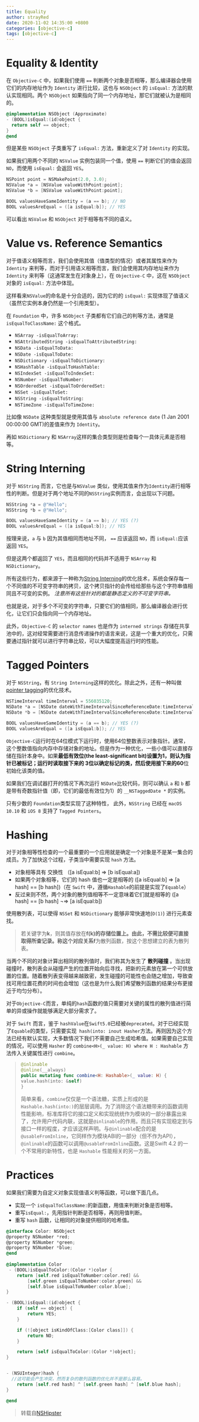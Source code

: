 ```yaml
---
title: Equality
author: strayRed
date: 2020-11-02 14:35:00 +0800
categories: [objective-c]
tags: [objective-c]
---
```


# Equality & Identity

在 `Objective-C` 中，如果我们使用 `==` 判断两个对象是否相等，那么编译器会使用它们的内存地址作为 `Identity` 进行比较，这也与 `NSObject` 的 `isEqual:` 方法的默认实现相同。两个 `NSObject` 如果指向了同一个内存地址，那它们就被认为是相同的。
```ObjectiveC
@implementation NSObject (Approximate)
- (BOOL)isEqual:(id)object {
  return self == object;
}
@end
```

但是某些 `NSObject` 子类重写了 `isEqual:` 方法，重新定义了对 `Identity` 的实现。

如果我们用两个不同的 `NSValue` 实例包装同一个值，使用 `==` 判断它们的值会返回 `NO`，而使用 `isEqual:` 会返回 `YES`。
```ObjectiveC
NSPoint point = NSMakePoint(2.0, 3.0);
NSValue *a = [NSValue valueWithPoint:point];
NSValue *b = [NSValue valueWithPoint:point];

BOOL valuesHaveSameIdentity = (a == b); // NO
BOOL valuesAreEqual = ([a isEqual:b]); // YES
```

可以看出 `NSValue` 和 `NSObject` 对于相等有不同的语义。

# Value vs. Reference Semantics

对于值语义相等而言，我们会使用其值（值类型的情况）或者其属性来作为 `Identity` 来判等，而对于引用语义相等而言，我们会使用其内存地址来作为 `Identity` 来判等（这通常发生在对象身上），在 `Objective-C` 中，这在 `NSObject` 对象的 `isEqual:` 方法中体现。 

这样看来`NSValue`的命名是十分合适的，因为它的的 `isEqual:`  实现体现了值语义（虽然它实例本身仍然是一个引用类型）。

在 `Foundation` 中，许多 `NSObject` 子类都有它们自己的判等方法，通常是 `isEqualToClassName:` 这个格式。

- `NSArray -isEqualToArray:`
- `NSAttributedString -isEqualToAttributedString:`
- `NSData -isEqualToData:`
- `NSDate -isEqualToDate:`
- `NSDictionary -isEqualToDictionary:`
- `NSHashTable -isEqualToHashTable:`
- `NSIndexSet -isEqualToIndexSet:`
- `NSNumber -isEqualToNumber:`
- `NSOrderedSet -isEqualToOrderedSet:`
- `NSSet -isEqualToSet:`
- `NSString -isEqualToString:`
- `NSTimeZone -isEqualToTimeZone:`

比如像 `NSDate` 这种类型就是使用其值与 `absolute reference date` (1 Jan 2001 00:00:00 GMT)的差值来作为 `Identity`。

再如 `NSDictionary` 和 `NSArray`这样的集合类型则是检查每个一具体元素是否相等。

# String Interning

对于 `NSString` 而言，它也是与`NSValue` 类似，使用其值来作为`Identity`进行相等性的判断。但是对于两个地址不同的`NSString`实例而言，会出现以下问题。
```ObjectiveC
NSString *a = @"Hello";
NSString *b = @"Hello";

BOOL valuesHaveSameIdentity = (a == b); // YES (?)
BOOL valuesAreEqual = ([a isEqual:b]); // YES
```

按理来说，`a` 与 `b` 因为其值相同而地址不同， `==` 应该返回 `NO`，而 `isEqual:`应该返回 `YES`。

但是这两个都返回了 `YES`，而且相同的代码并不适用于 `NSArray` 和 `NSDictionary`。

所有这些行为，都来源于一种称为[String Interning](https://en.wikipedia.org/wiki/String_interning)的优化技术，系统会保存每一个不同值的不可变字符串的拷贝，这个拷贝指针的会传给给那些与这个字符串值相同且不可变的实例。 *注意所有这些针对的都是静态定义的不可变字符串。*

也就是说，对于多个不可变的字符串，只要它们的值相同，那么编译器会进行优化，让它们只会指向同一个内存地址。

此外，`Objective-C` 的 `selector names` 也是作为 `interned strings` 存储在共享池中的，这对经常需要进行消息传递操作的语言来说，这是一个重大的优化，只需要通过指针就可以进行字符串比较，可以大幅度提高运行时的性能。

# Tagged Pointers

对于 `NSString`，有 `String Interning`这样的优化。除此之外，还有一种叫做[pointer tagging](https://en.wikipedia.org/wiki/Tagged_pointer)的优化技术。
```ObjectiveC
NSTimeInterval timeInterval = 556035120;
NSDate *a = [NSDate dateWithTimeIntervalSinceReferenceDate:timeInterval];
NSDate *b = [NSDate dateWithTimeIntervalSinceReferenceDate:timeInterval];

BOOL valuesHaveSameIdentity = (a == b); // YES (?)
BOOL valuesAreEqual = ([a isEqual:b]); // YES
```

`Objective-C`运行时在64位模式下运行时，使用64位整数表示对象指针。通常，这个整数值指向内存中存储对象的地址。但是作为一种优化，一些小值可以直接存储在指针本身中。如果**最低有效位(the least-significant bit)**设置为1，则认为指针已被标记；运行时读取接下来的 **3**位以确定标记的类，然后使用接下来的**60**位初始化该类的值。

如果我们在调试器打开的情况下再次运行 `NSDate`比较代码，则可以确认 `a` 和 `b` 都是带有奇数指针值（即，它们的最低有效位为1）的 `__NSTaggedDate *` 的实例。

只有少数的 `Foundation`类型实现了这种特性， 此外，`NSString` 已经在 `macOS 10.10` 和 `iOS 8` 支持了 `Tagged Pointers`。

# Hashing

对于对象相等性检查的一个最重要的一个应用就是确定一个对象是不是某一集合的成员。为了加快这个过程，子类当中需要实现 `hash` 方法。
- 对象相等具有 交换性 （[a isEqual:b] ⇒ [b isEqual:a])
- 如果两个对象相等，它们的 hash 值也一定是相等的 ([a isEqual:b] ⇒ [a hash] == [b hash])（在 `Swift` 中，遵循`Hashable`的前提是实现了`Equable`）
- 反过来则不然，两个对象的散列值相等不一定意味着它们就是相等的 ([a hash] == [b hash] ¬⇒ [a isEqual:b])

使用散列表，可以使得 `NSSet` 和 `NSDictionary` 能够非常快速地(`O(1)`) 进行元素查找。

>若关键字为**k**，则其值存放在**f(k)**的存储位置上。由此，不需比较便可直接取得所查记录。称这个对应关系**f**为散列函数，按这个思想建立的表为散列表。
>

当两个不同的对象计算出相同的散列值时，我们称其为发生了 **散列碰撞** 。当出现碰撞时，散列表会从碰撞产生的位置开始向后寻找，把新的元素放在第一个可供放置的位置。随着散列表变得越来越致密，发生碰撞的可能性也会随之增加，导致查找可用位置花费的时间也会增加（这也是为什么我们希望散列函数的结果分布更接近于均匀分布）。

对于`Objective-C`而言，单纯的`hash`函数的值只需要对关键的属性的散列值进行简单的异或操作就能够满足大部分需求了。

对于 `Swift` 而言，鉴于 `hashValue`在`Swift5.0`已经被`deprecated`。对于已经实现了`Equable`的类型，只需要实现` hash(into: inout Hasher`方法。再则因为这个方法已经有默认实现，大多数情况下我们不需要自己生成哈希值。如果需要自己实现的情况，可以使用 `Hasher` 的 `combine<H>(_ value: H) where H : Hashable` 方法传入关键属性进行 `combine`。

> ```Swift
> @inlinable
> @inline(__always)
> public mutating func combine<H: Hashable>(_ value: H) {
> value.hash(into: &self)
> }
> ```
>
> 简单来看，`combine`仅仅是一个语法糖，实质上形成的是 `Hashable.hash(into:)`的层层调用。为了消除这个语法糖带来的函数调用性能影响，标准库将它的接口定义和实现统统作为模块的一部分暴露出来了，允许用户代码内联，这就是`@inlinable`的作用。而且只有实现稳定到与接口一样的程度，才应该这样声明。与`@inlinable`配合的是`@usableFromInline`，它同样作为模块ABI的一部分（但不作为API），`@inlinable`的函数可以调用`@usableFromInline`函数。这是Swift 4.2 的一个不常用的新特性，也是 `Hashable` 性能相关的另一方面。
>

# Practices

如果我们需要为自定义对象实现值语义判等函数，可以做下面几点。

- 实现一个 `isEqualToClassName:`的新函数，用值来判断对象是否相等。
- 重写`isEqual:`，先用指针判断是否相等，再则用值判断。
- 重写 `hash` 函数，让相同的对象提供相同的哈希值。

```ObjectiveC
@interface Color: NSObject
@property NSNumber *red;
@property NSNumber *green;
@property NSNumber *blue;
@end
  
@implementation Color
 - (BOOL)isEqualToColor:(Color *)color {
    return [self.red isEqualToNumber:color.red] &&
        [self.green isEqualToNumber:color.green] &&
        [self.blue isEqualToNumber:color.blue];
}

- (BOOL)isEqual:(id)object {
    if (self == object) {
        return YES;
    }

    if (![object isKindOfClass:[Color class]]) {
        return NO;
    }

    return [self isEqualToColor:(Color *)object];
}


- (NSUInteger)hash {
  //这可能会产生冲突，然而复杂的散列函数的优化并不是那么容易。
    return [self.red hash] ^ [self.green hash] ^ [self.blue hash];
}

@end
```

> 转载自[NSHipster](https://nshipster.com/equality/)